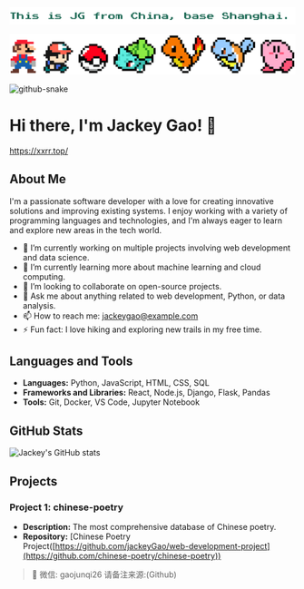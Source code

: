 <img src="./who.png">


<p align="center">
  <img src="./banner.png"/>
</p>


 <picture>
        <source media="(prefers-color-scheme: dark)" srcset="github-snake-dark.svg" />
        <source media="(prefers-color-scheme: light)" srcset="github-snake.svg" />
        <img alt="github-snake" src="github-snake.svg" />
 </picture>

# Hi there, I'm Jackey Gao! 👋

https://xxrr.top/

## About Me

I'm a passionate software developer with a love for creating innovative solutions and improving existing systems. I enjoy working with a variety of programming languages and technologies, and I'm always eager to learn and explore new areas in the tech world.

- 🔭 I’m currently working on multiple projects involving web development and data science.
- 🌱 I’m currently learning more about machine learning and cloud computing.
- 👯 I’m looking to collaborate on open-source projects.
- 💬 Ask me about anything related to web development, Python, or data analysis.
- 📫 How to reach me: [jackeygao@example.com](mailto:jackeygao@example.com)
- ⚡ Fun fact: I love hiking and exploring new trails in my free time.

## Languages and Tools

- **Languages:** Python, JavaScript, HTML, CSS, SQL
- **Frameworks and Libraries:** React, Node.js, Django, Flask, Pandas
- **Tools:** Git, Docker, VS Code, Jupyter Notebook

## GitHub Stats

![Jackey's GitHub stats](https://github-readme-stats.vercel.app/api?username=jackeyGao&show_icons=true&theme=radical)

## Projects

### Project 1: chinese-poetry
- **Description:** The most comprehensive database of Chinese poetry.
- **Repository:** [Chinese Poetry Project([https://github.com/jackeyGao/web-development-project](https://github.com/chinese-poetry/chinese-poetry))


> 💬 微信: gaojunqi26 请备注来源:(Github)



<!--
**jackeyGao/jackeyGao** is a ✨ _special_ ✨ repository because its `README.md` (this file) appears on your GitHub profile.
Here are some ideas to get you started:

- 🔭 I’m currently working on ...
- 🌱 I’m currently learning ...
- 👯 I’m looking to collaborate on ...
- 🤔 I’m looking for help with ...
- 💬 Ask me about ...
- 📫 How to reach me: ...
- 😄 Pronouns: ...
- ⚡ Fun fact: ...
-->
